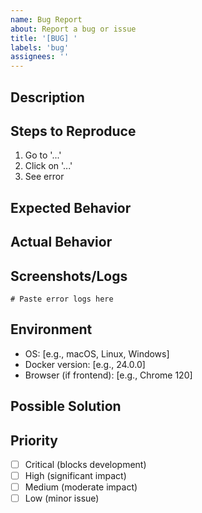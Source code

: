 ```yaml
---
name: Bug Report
about: Report a bug or issue
title: '[BUG] '
labels: 'bug'
assignees: ''
---
```


## Description
<!-- Clear description of the bug -->

## Steps to Reproduce
1. Go to '...'
2. Click on '...'
3. See error

## Expected Behavior
<!-- What should happen -->

## Actual Behavior
<!-- What actually happens -->

## Screenshots/Logs
<!-- If applicable, add screenshots or error logs -->

```
# Paste error logs here
```

## Environment
- OS: [e.g., macOS, Linux, Windows]
- Docker version: [e.g., 24.0.0]
- Browser (if frontend): [e.g., Chrome 120]

## Possible Solution
<!-- Optional: suggest a fix -->

## Priority
- [ ] Critical (blocks development)
- [ ] High (significant impact)
- [ ] Medium (moderate impact)
- [ ] Low (minor issue)
